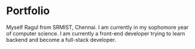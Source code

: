 # Portfolio
Myself Ragul from SRMIST, Chennai. I am currently in my sophomore year of computer science. I am currently a front-end developer trying to learn backend and become a full-stack developer.
